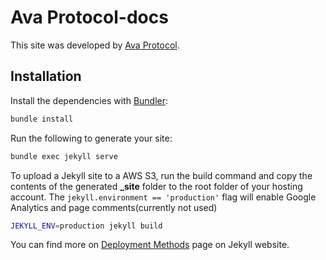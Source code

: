 # Ava Protocol-docs

This site was developed by [Ava Protocol](https://oak.tech).
## Installation

Install the dependencies with [Bundler](http://bundler.io/):

```bash
bundle install
```

Run the following to generate your site:
```bash
bundle exec jekyll serve
```

To upload a Jekyll site to a AWS S3, run the build command and copy the contents of the generated **_site** folder to the root folder of your hosting account. The `jekyll.environment == 'production'` flag will enable Google Analytics and page comments(currently not used)
```bash
JEKYLL_ENV=production jekyll build
``` 

You can find more on [Deployment Methods](https://jekyllrb.com/docs/deployment-methods/) page on Jekyll website.
